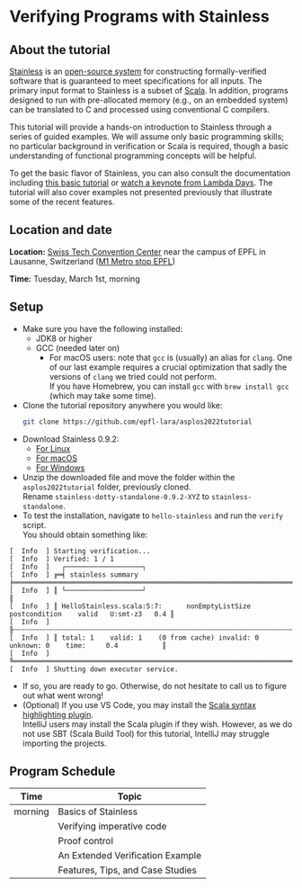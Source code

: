 # Verifying Programs with Stainless

## About the tutorial
[Stainless](https://stainless.epfl.ch/) is an [open-source system](https://github.com/epfl-lara/stainless) for constructing formally-verified software
that is guaranteed to meet specifications for all inputs.
The primary input format to Stainless is a subset of [Scala](https://www.scala-lang.org/).
In addition, programs designed to run with pre-allocated memory (e.g., on an embedded system)
can be translated to C and processed using conventional C compilers.

This tutorial will provide a hands-on introduction to Stainless through a
series of guided examples. We will assume only basic programming skills; no
particular background in verification or Scala is required, though a basic
understanding of functional programming concepts will be helpful.

To get the basic flavor of Stainless, you can also consult the documentation including [this basic tutorial](https://epfl-lara.github.io/stainless/tutorial.html) or [watch a keynote from Lambda Days](https://www.youtube.com/watch?v=dkO59PTcNxA). The tutorial will also cover examples not presented previously that illustrate some of the recent features.

## Location and date
**Location:** [Swiss Tech Convention Center](https://www.stcc.ch/) near the campus of EPFL in Lausanne, Switzerland ([M1 Metro stop EPFL](https://goo.gl/maps/A3Sm4VGxWsoPrzX27))

**Time:** Tuesday, March 1st, morning

## Setup
- Make sure you have the following installed:
    - JDK8 or higher
    - GCC (needed later on)
        - For macOS users: note that `gcc` is (usually) an alias for `clang`. One of our last example requires a crucial optimization that sadly the versions of `clang` we tried could not perform.\
        If you have Homebrew, you can install `gcc` with `brew install gcc` (which may take some time).
- Clone the tutorial repository anywhere you would like:
    ```bash
    git clone https://github.com/epfl-lara/asplos2022tutorial
    ```
- Download Stainless 0.9.2:
    - [For Linux](https://github.com/epfl-lara/stainless/releases/download/v0.9.2/stainless-dotty-standalone-0.9.2-scala3-linux.zip)
    - [For macOS](https://github.com/epfl-lara/stainless/releases/download/v0.9.2/stainless-dotty-standalone-0.9.2-scala3-mac.zip)
    - [For Windows](https://www.youtube.com/watch?v=dQw4w9WgXcQ)
- Unzip the downloaded file and move the folder within the `asplos2022tutorial` folder, previously cloned.\
Rename `stainless-dotty-standalone-0.9.2-XYZ` to `stainless-standalone`.
- To test the installation, navigate to `hello-stainless` and run the `verify` script.\
You should obtain something like:
```
[  Info  ] Starting verification...
[  Info  ] Verified: 1 / 1
[  Info  ]   ┌───────────────────┐
[  Info  ] ╔═╡ stainless summary ╞══════════════════════════════════════════════════════════════════════╗
[  Info  ] ║ └───────────────────┘                                                                      ║
[  Info  ] ║ HelloStainless.scala:5:7:      nonEmptyListSize    postcondition    valid   U:smt-z3   0.4 ║
[  Info  ] ╟┄┄┄┄┄┄┄┄┄┄┄┄┄┄┄┄┄┄┄┄┄┄┄┄┄┄┄┄┄┄┄┄┄┄┄┄┄┄┄┄┄┄┄┄┄┄┄┄┄┄┄┄┄┄┄┄┄┄┄┄┄┄┄┄┄┄┄┄┄┄┄┄┄┄┄┄┄┄┄┄┄┄┄┄┄┄┄┄┄┄┄┄╢
[  Info  ] ║ total: 1    valid: 1    (0 from cache) invalid: 0    unknown: 0    time:     0.4           ║
[  Info  ] ╚════════════════════════════════════════════════════════════════════════════════════════════╝
[  Info  ] Shutting down executor service.
```

- If so, you are ready to go. Otherwise, do not hesitate to call us to figure out what went wrong!
- (Optional) If you use VS Code, you may install the [Scala syntax highlighting plugin](https://marketplace.visualstudio.com/items?itemName=scala-lang.scala).\
IntelliJ users may install the Scala plugin if they wish. However, as we do not use SBT (Scala Build Tool) for this tutorial, IntelliJ may struggle importing the projects.

## Program Schedule

| Time   | Topic                            |
|--------|----------------------------------|
|morning | Basics of Stainless              |
|        | Verifying imperative code        |
|        | Proof control                    |
|        | An Extended Verification Example |
|        | Features, Tips, and Case Studies |
